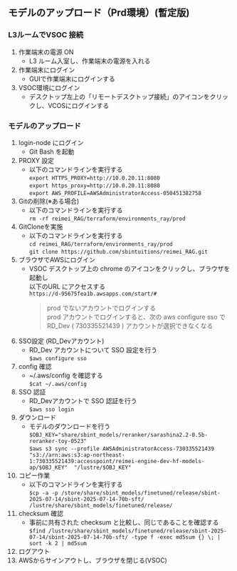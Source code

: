 ## モデルのアップロード（Prd環境）(暫定版) 

### L3ルームでVSOC 接続　
1. 作業端末の電源 ON
   - L3 ルーム入室し、作業端末の電源を入れる
2. 作業端末にログイン
   - GUIで作業端末にログインする
3. VSOC環境にログイン
   - デスクトップ左上の「リモートデスクトップ接続」のアイコンをクリックし、VCOSにログインする
		    
### モデルのアップロード
1. login-node にログイン
   - Git Bash を起動
2. PROXY 設定
   - 以下のコマンドラインを実行する  
     `export HTTPS_PROXY=http://10.0.20.11:8080`  
     `export https_proxy=http://10.0.20.11:8080`  
     `export AWS_PROFILE=AWSAdministratorAccess-050451382758`
3. Gitの削除(※ある場合)
   - 以下のコマンドラインを実行する  
	`rm -rf reimei_RAG/terraform/environments_ray/prod`
5. GitCloneを実施
   - 以下のコマンドラインを実行する    
   	`cd reimei_RAG/terraform/environments_ray/prod`  
   	`git clone https://github.com/sbintuitions/reimei_RAG.git`
3. ブラウザでAWSにログイン
   - VSOC デスクトップ上の chrome のアイコンをクリックし、ブラウザを起動し  
以下のURL にアクセスする  
`https://d-95675fea1b.awsapps.com/start/#`
     > prod でないアカウントでログインする  
     > prod アカウントでログインすると、次の aws configure sso で  
     > RD_Dev ( 730335521439 ) アカウントが選択できなくなる
4. SSO設定 (RD_Devアカウント)
    - RD_Dev アカウントについて SSO 設定を行う  
      `$aws configure sso`
5. config 確認
    - ~/.aws/config を確認する  
      `$cat ~/.aws/config`
6. SSO 認証
    - RD_Devアカウントで SSO 認証を行う  
      `$aws sso login`
7. ダウンロード
    - モデルのダウンロードを行う  
      `$OBJ_KEY="share/sbint_models/reranker/sarashina2.2-0.5b-reranker-toy-0523"`  
      `$aws s3 sync --profile AWSAdministratorAccess-730335521439 "s3://arn:aws:s3:ap-northeast-1:730335521439:accesspoint/reimei-engine-dev-hf-models-ap/$OBJ_KEY"  "/lustre/$OBJ_KEY"`
8. コピー作業
    - 以下のコマンドラインを実行する  
      `$cp -a -p /store/share/sbint_models/finetuned/release/sbint-2025-07-14/sbint-2025-07-14-70b-sft/ /lustre/share/sbint_models/finetuned/release/`
9. checksum 確認
    - 事前に共有された checksum と比較し、同じであることを確認する
      `$find /lustre/share/sbint_models/finetuned/release/sbint-2025-07-14/sbint-2025-07-14-70b-sft/ -type f -exec md5sum {} \; | sort -k 2 | md5sum`
10. ログアウト
11. AWSからサインアウトし、ブラウザを閉じる(VSOC)
